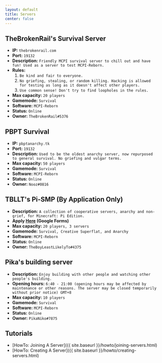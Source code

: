 ```yaml
---
layout: default
title: Servers
center: false
---
```


## TheBrokenRail's Survival Server
- **IP:** ``thebrokenrail.com``
- **Port:** ``19132``
- **Description:** ``Friendly MCPI survival server to chill out and have fun! Used as a server to test MCPI-Reborn.``
- **Rules:**
  1. ``Be kind and fair to everyone.``
  2. ``No griefing, stealing, or random killing. Hacking is allowed for testing as long as it doesn't affect other players.``
  3. ``Use common sense! Don't try to find loopholes in the rules.``
- **Max capacity:** ``20 players``
- **Gamemode:** ``Survival``
- **Software:** ``MCPI-Reborn``
- **Status:** ``Online``
- **Owner:** ``TheBrokenRail#5376``

## PBPT Survival
- **IP:** ``pbptanarchy.tk``
- **Port:** ``19132``
- **Description:** ``Used to be the oldest anarchy server, now repurposed to general survival. No griefing and vulgar terms.``
- **Max capacity:** ``50 players``
- **Gamemode:** ``Survival``
- **Software:** ``MCPI-Reborn``
- **Status:** ``Online``
- **Owner:** ``Nooz#0816``

## TBLLT's Pi-SMP (By Application Only)
- **Description:** ``A collection of cooperative servers, anarchy and non-grief, for Minecraft: Pi Edition.``
- **Apply [Here](https://forms.gle/rx44y3vpeppi9zG86) (Google Forms)**  
- **Max capacity:** ``20 players, 3 servers``
- **Gamemode:** ``Survival, Creative Superflat, and Anarchy``
- **Software:** ``MCPI-Reborn``
- **Status:** ``Online``
- **Owner:** ``TheBoyLeastLikelyTo#4375``

## Pika's building server
- **Description:** ``Enjoy building with other people and watching other people's building.``
- **Opening hours:** ``6:40 - 21:00 (opening hours may be affected by maintenance or other reasons. The server may be closed temporarily without prior notice) GMT+8``
- **Max capacity:** ``10 players``
- **Gamemode:** ``Survival``
- **Software:** ``MCPI-Reborn``
- **Status:** ``Online``
- **Owner:** ``PikaNiko#7875``

## Tutorials
- [HowTo: Joining A Server]({{ site.baseurl }}/howto/joining-servers.html)
- [HowTo: Creating A Server]({{ site.baseurl }}/howto/creating-servers.html)
